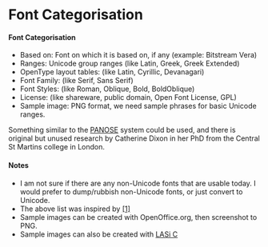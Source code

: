<h1>Font Categorisation</h1>

<h4> Font Categorisation </h4>
<ul><li> Based on: Font on which it is based on, if any (example: Bitstream Vera)
</li><li> Ranges:   Unicode group ranges (like Latin, Greek, Greek Extended)
</li><li> OpenType layout tables:   (like Latin, Cyrillic, Devanagari)
</li><li> Font Family:   (like Serif, Sans Serif)
</li><li> Font Styles:   (like Roman, Oblique, Bold, BoldOblique)
</li><li> License:  (like shareware, public domain, Open Font License, GPL)
</li><li> Sample image: PNG format, we need sample phrases for basic Unicode ranges.
</li></ul>
<p>Something similar to the <a title="http://en.wikipedia.org/wiki/PANOSE" class="external text" href="http://en.wikipedia.org/wiki/PANOSE">PANOSE</a> system could be used, and there is original but unused research by Catherine Dixon in her PhD from the Central St Martins college in London. 
</p>
<a id="Notes" name="Notes"></a><h4> <span class="mw-headline"> Notes </span></h4>
<ul><li> I am not sure if there are any non-Unicode fonts that are usable today. I would prefer to dump/rubbish non-Unicode fonts, or just convert to Unicode.
</li><li> The above list was inspired by <a title="http://www.alanwood.net/unicode/fonts.html" class="external autonumber" href="http://www.alanwood.net/unicode/fonts.html">[1]</a>
</li><li> Sample images can be created with OpenOffice.org, then screenshot to PNG.
</li><li> Sample images can also be created with <a title="http://eyegene.ophthy.med.umich.edu/unicode/#lasi" class="external text" href="http://eyegene.ophthy.med.umich.edu/unicode/#lasi">LASi C  </a>
</li></ul>

